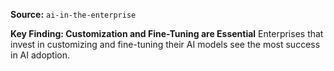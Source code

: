 **Source:** `ai-in-the-enterprise`

**Key Finding: Customization and Fine-Tuning are Essential**
Enterprises that invest in customizing and fine-tuning their AI models see the most success in AI adoption.
